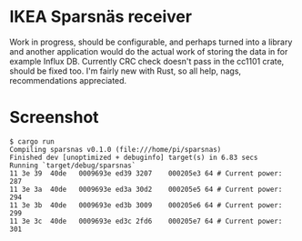 IKEA Sparsnäs receiver
======================
Work in progress, should be configurable, and perhaps turned into a library and another
application would do the actual work of storing the data in for example Influx DB. Currently
CRC check doesn't pass in the cc1101 crate, should be fixed too. I'm fairly new with Rust,
so all help, nags, recommendations appreciated.

Screenshot
==========

    $ cargo run
    Compiling sparsnas v0.1.0 (file:///home/pi/sparsnas)
    Finished dev [unoptimized + debuginfo] target(s) in 6.83 secs
    Running `target/debug/sparsnas`
    11 3e 39  40de   0009693e ed39 3207    000205e3 64 # Current power: 287
    11 3e 3a  40de   0009693e ed3a 30d2    000205e5 64 # Current power: 294
    11 3e 3b  40de   0009693e ed3b 3009    000205e6 64 # Current power: 299
    11 3e 3c  40de   0009693e ed3c 2fd6    000205e7 64 # Current power: 301

